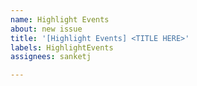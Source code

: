 ```yaml
---
name: Highlight Events
about: new issue
title: '[Highlight Events] <TITLE HERE>'
labels: HighlightEvents
assignees: sanketj

---
```



